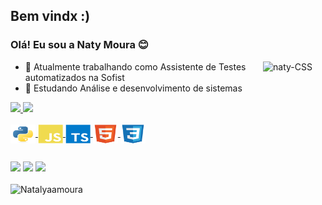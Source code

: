 ## Bem vindx :)


### Olá! Eu sou a Naty Moura 😊
<img align="right" alt="naty-CSS" height="100" width="100" src="https://i.picasion.com/pic91/d1364f6d314666907ac7d8fce1a4eca1.gif"/>


- 🔭 Atualmente trabalhando como Assistente de Testes automatizados na Sofist
- 🌱 Estudando Análise e desenvolvimento de sistemas

 <div>
  <a href="https://github.com/Natalyaamoura">
  <img height="160em" src="https://github-readme-stats.vercel.app/api?username=Natalyaamoura&show_icons=true&theme=highcontrast&include_all_commits=true&count_private=true"/>
  <img height="120em" src="https://github-readme-stats.vercel.app/api/top-langs/?username=Natalyaamoura&layout=compact&langs_count=7&theme=highcontrast"/>
</div>

 
<div style="display: inline_block"><br>
 <img align="center" alt="naty-Python" height="30" width="40" src="https://raw.githubusercontent.com/devicons/devicon/master/icons/python/python-original.svg">
 <img align="center" alt="naty-Js" height="30" width="40" src="https://raw.githubusercontent.com/devicons/devicon/master/icons/javascript/javascript-plain.svg">
 <img align="center" alt="Naty-Ts" height="30" width="40" src="https://raw.githubusercontent.com/devicons/devicon/master/icons/typescript/typescript-plain.svg">
 <img align="center" alt="naty-HTML" height="30" width="40" src="https://raw.githubusercontent.com/devicons/devicon/master/icons/html5/html5-original.svg">
 <img align="center" alt="naty-CSS" height="30" width="40" src="https://raw.githubusercontent.com/devicons/devicon/master/icons/css3/css3-original.svg">
</div>
 

##

<div>
  <a href="https://instagram.com/natyphmoura" target="_blank"><img src="https://img.shields.io/badge/-Instagram-%23E4405F?style=for-the-badge&logo=instagram&logoColor=white" target="_blank"></a>
  <a href = "mailto:natalyaamoura@gmail.com"><img src="https://img.shields.io/badge/-Gmail-%23333?style=for-the-badge&logo=gmail&logoColor=white" target="_blank"></a>
  <a href="https://www.linkedin.com/in/natalyaamoura" target="_blank"><img src="https://img.shields.io/badge/-LinkedIn-%230077B5?style=for-the-badge&logo=linkedin&logoColor=white" target="_blank"></a>  
 <br>
 <br>
 <img src="https://komarev.com/ghpvc/?username=Natalyaamoura&color=green" alt="Natalyaamoura" /> 
</div>
 

  
 
